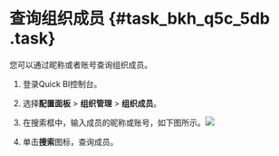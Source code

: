 # 查询组织成员 {#task_bkh_q5c_5db .task}

您可以通过昵称或者账号查询组织成员。

1.  登录Quick BI控制台。 
2.  选择**配置面板** \> **组织管理** \> **组织成员**。 
3.   在搜索框中，输入成员的昵称或账号，如下图所示。![](http://static-aliyun-doc.oss-cn-hangzhou.aliyuncs.com/assets/img/9157/154443841411458_zh-CN.png)

 
4.  单击**搜索**图标，查询成员。 

